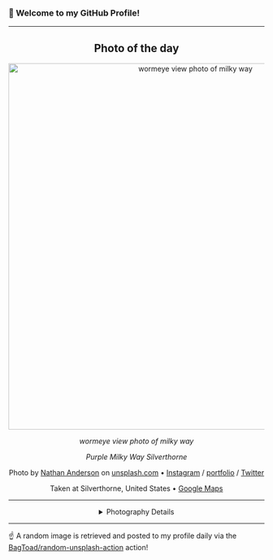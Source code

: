 ### 👋 Welcome to my GitHub Profile!

----
<div align="center">

## Photo of the day
  
  <a href="https://unsplash.com/photos/wormeye-view-photo-of-milky-way-ohx4v80mJm8"><img width="720" src="https://images.unsplash.com/photo-1468186402854-9a641fd7a7c4?crop=entropy&cs=tinysrgb&fit=max&fm=jpg&ixid=M3w1OTQ0OTd8MHwxfHJhbmRvbXx8fHx8fHx8fDE3NTQ1NDcxNjF8&ixlib=rb-4.1.0&q=80&w=1080" alt="wormeye view photo of milky way"></a>
  
  <em>wormeye view photo of milky way</em>
  
  <em>Purple Milky Way Silverthorne</em>

  Photo by [Nathan Anderson](https://kunack.us/follow?source=unsplash) on [unsplash.com](https://unsplash.com/) • [Instagram](https://instagram.com/kunack.us) / [portfolio](https://kunack.us/follow?source=unsplash) / [Twitter](https://twitter.com/nathanworking)
  
  Taken at Silverthorne, United States • [Google Maps](https://www.google.com/maps/search/?api=1&query=39.6296191,-106.0712941)
  
  ---
  
<details>
<summary>Photography Details</summary>
  
| Parameter     | Value |
| ------------- | ----- |
| Camera Model  | NIKON D750 |
| Exposure Time | 20 |
| Aperture      | 1.8 |
| Focal Length  | 20.0 |
| ISO           | 400 |
| Location      | Silverthorne, United States (United States) |
| Coordinates   | Latitude 39.6296191, Longitude -106.0712941 |

</details>

</div>

----

☝️ A random image is retrieved and posted to my profile daily via the [BagToad/random-unsplash-action](https://github.com/BagToad/random-unsplash-action) action!
